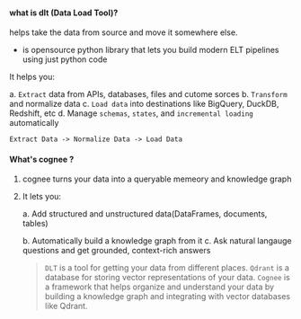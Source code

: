 #### what is dlt (Data Load Tool)?

helps take the data from source and move it somewhere else.

 - is opensource python library that lets you build modern ELT pipelines using just python code 
 
It helps you:

a. `Extract` data from APIs, databases, files and cutome sorces
b. `Transform` and normalize data
c. `Load data` into destinations like BigQuery, DuckDB,  Redshift, etc
d. Manage `schemas`, `states`, and `incremental loading` automatically  

`Extract Data -> Normalize Data -> Load Data`

#### What's cognee ?

1. cognee turns your data into a queryable memeory and knowledge graph

2.  It lets you:

    a.  Add structured and unstructured data(DataFrames, documents, tables)

    b.  Automatically build a knowledge graph from it
    c.  Ask natural langauge questions and get grounded, context-rich answers

    > `DLT` is a tool for getting your data from different places. `Qdrant` is a database for storing vector representations of your data. `Cognee` is a framework that helps organize and understand your data by building a knowledge graph and integrating with vector databases like Qdrant. 


